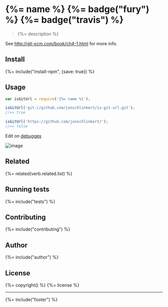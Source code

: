 # {%= name %} {%= badge("fury") %} {%= badge("travis") %}

> {%= description %}

See <http://git-scm.com/book/ch4-1.html> for more info.

## Install
{%= include("install-npm", {save: true}) %}

## Usage

```js
var isGitUrl = require('{%= name %}');

isGitUrl('git://github.com/jonschlinkert/is-git-url.git');
//=> true

isGitUrl('https://github.com/jonschlinkert/');
//=> false
```

Edit on [debuggex](https://www.debuggex.com/r/WeYxcD7Ghp5ekrPR/0#cheatsheet)

![image](https://cloud.githubusercontent.com/assets/383994/2627089/bd37da5c-bdf9-11e3-9c26-d2b02f46bc24.png)


## Related
{%= related(verb.related.list) %}

## Running tests
{%= include("tests") %}

## Contributing
{%= include("contributing") %}

## Author
{%= include("author") %}

## License
{%= copyright() %}
{%= license %}

***

{%= include("footer") %}
